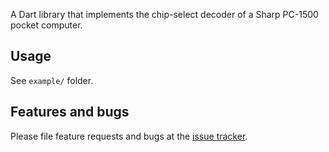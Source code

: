 A Dart library that implements the chip-select decoder of a Sharp PC-1500 pocket computer.

## Usage

See `example/` folder.

## Features and bugs

Please file feature requests and bugs at the [issue tracker][tracker].

[tracker]: https://github.com/cbonello/pc1500/issues
